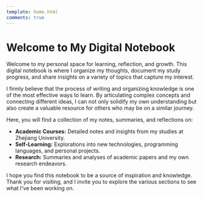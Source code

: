 ```yaml
---  
template: home.html  
comments: true 
---
```


# Welcome to My Digital Notebook

Welcome to my personal space for learning, reflection, and growth. This digital notebook is where I organize my thoughts, document my study progress, and share insights on a variety of topics that capture my interest.

I firmly believe that the process of writing and organizing knowledge is one of the most effective ways to learn. By articulating complex concepts and connecting different ideas, I can not only solidify my own understanding but also create a valuable resource for others who may be on a similar journey.

Here, you will find a collection of my notes, summaries, and reflections on:

- **Academic Courses:** Detailed notes and insights from my studies at Zhejiang University.
- **Self-Learning:** Explorations into new technologies, programming languages, and personal projects.
- **Research:** Summaries and analyses of academic papers and my own research endeavors.

I hope you find this notebook to be a source of inspiration and knowledge. Thank you for visiting, and I invite you to explore the various sections to see what I've been working on.



